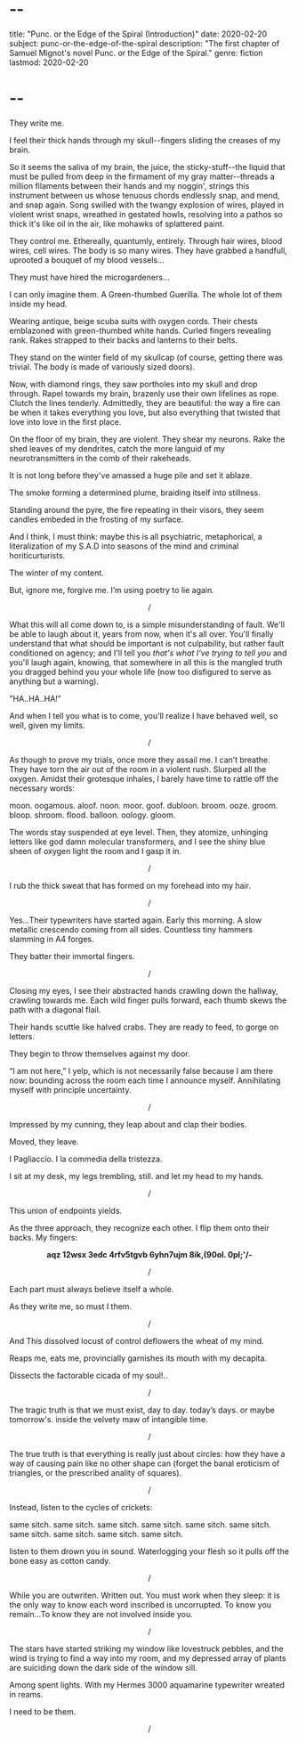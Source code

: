 # --
title: "Punc. or the Edge of the Spiral (Introduction)"
date: 2020-02-20
subject: punc-or-the-edge-of-the-spiral
description: "The first chapter of Samuel Mignot's novel Punc. or the Edge of the Spiral."
genre: fiction
lastmod: 2020-02-20
# --

They write me.

I feel their thick hands through my skull--fingers sliding the creases of my brain.

So it seems the saliva of my brain, the juice, the sticky-stuff--the liquid that must be pulled from deep in the firmament of my gray matter--threads a million filaments between their hands and my noggin', strings this instrument between us whose tenuous chords endlessly snap, and mend, and snap again. Song swilled with the twangy explosion of wires, played in violent wrist snaps, wreathed in gestated howls, resolving into a pathos so thick it's like oil in the air, like mohawks of splattered paint.

They control me. Ethereally, quantumly, entirely. Through hair wires, blood wires, cell wires. The body is so many wires. They have grabbed a handfull, uprooted a bouquet of my blood vessels...

They must have hired the microgardeners...

I can only imagine them. A Green-thumbed Guerilla. The whole lot of them inside my head.

Wearing antique, beige scuba suits with oxygen cords. Their chests emblazoned with green-thumbed white hands. Curled fingers revealing rank. Rakes strapped to their backs and lanterns to their belts.

They stand on the winter field of my skullcap (of course, getting there was trivial. The body is made of variously sized doors).

Now, with diamond rings, they saw portholes into my skull and drop through. Rapel towards my brain, brazenly use their own lifelines as rope. Clutch the lines tenderly. Admittedly, they are beautiful: the way a fire can be when it takes everything you love, but also everything that twisted that love into love in the first place.

On the floor of my brain, they are violent. They shear my neurons. Rake the shed leaves of my dendrites, catch the more languid of my neurotransmitters in the comb of their rakeheads.

It is not long before they've amassed a huge pile and set it ablaze.

The smoke forming a determined plume, braiding itself into stillness.

Standing around the pyre, the fire repeating in their visors, they seem candles embeded in the frosting of my surface.

And I think, I must think: maybe this is all psychiatric, metaphorical, a literalization of my S.A.D into seasons of the mind and criminal horiticurturists.

The winter of my content.

But, ignore me, forgive me. I’m using poetry to lie again.

<p align="center">/</p>

What this will all come down to, is a simple misunderstanding of fault. We'll be able to laugh about it, years from now, when it's all over. You'll finally understand that what should be important is not culpability, but rather fault conditioned on agency; and I'll tell you *that's what I've trying to tell you* and you'll laugh again, knowing, that somewhere in all this is the mangled truth you dragged behind you your whole life (now too disfigured to serve as anything but a warning).

"HA..HA..HA!"

And when I tell you what is to come, you'll realize I have behaved well, so well, given my limits.

<p align="center">/</p>

As though to prove my trials, once more they assail me. I can’t breathe. They have torn the air out of the room in a violent rush. Slurped all the oxygen. Amidst their grotesque inhales, I barely have time to rattle off the necessary words:

moon. oogamous. aloof. noon. moor. goof. dubloon. broom. ooze. groom. bloop. shroom. flood. balloon. oology. gloom.

The words stay suspended at eye level. Then, they atomize, unhinging letters like god damn molecular transformers, and I see the shiny blue sheen of oxygen light the room and I gasp it in.

<p align="center">/</p>


I rub the thick sweat that has formed on my forehead into my hair.

<p align="center">/</p>

Yes...Their typewriters have started again. Early this morning. A slow metallic crescendo coming from all sides. Countless tiny hammers slamming in A4 forges.

They batter their immortal fingers.

<p align="center">/</p>

Closing my eyes, I see their abstracted hands crawling down the hallway, crawling towards me. Each wild finger pulls forward, each thumb skews the path with a diagonal flail.

Their hands scuttle like halved crabs. They are ready to feed, to gorge on letters.

They begin to throw themselves against my door.

“I am not here,” I yelp, which is not necessarily false because I am there now: bounding across the room each time I announce myself. Annihilating myself with principle uncertainty.

<p align="center">/</p>

Impressed by my cunning, they leap about and clap their bodies.

Moved, they leave.

I Pagliaccio. I la commedia della tristezza.

I sit at my desk, my legs trembling, still.
and let my head to my hands.

<p align="center">/</p>

This union of endpoints yields.

As the three approach, they recognize each other. I flip them onto their backs. My fingers:

<p align="center"><b>aqz   12wsx   3edc   4rfv5tgvb   6yhn7ujm   8ik,(90ol.   0pl;'/-</b></p>

<p align="center">/</p>

Each part must always believe itself a whole.

As they write me, so must I them.

<p align="center">/</p>

And This dissolved locust of control deflowers the wheat of my mind.

Reaps me, eats me, provincially garnishes its mouth with my decapita.

Dissects the factorable cicada of my soul!..

<p align="center">/</p>

The tragic truth is that we must exist, day to day. today’s days. or maybe tomorrow's. inside the velvety maw of intangible time.

<p align="center">/</p>

The true truth is that everything is really just about circles: how they have a way of causing pain like no other shape can (forget the banal eroticism of triangles, or the prescribed anality of squares).

<p align="center">/</p>

Instead, listen to the cycles of crickets:

same sitch. same sitch. same sitch. same sitch. same sitch. same sitch. same sitch. same sitch. same sitch. same sitch.

listen to them drown you in sound. Waterlogging your flesh so it pulls off the bone easy as cotton candy.

<p align="center">/</p>

While you are outwriten. Written out. You must work when they sleep: it is the only way to know each word inscribed is uncorrupted. To know you remain...To know they are not involved inside you.

<p align="center">/</p>

The stars have started striking my window like lovestruck pebbles, and the wind is trying to find a way into my room, and my depressed array of plants are suiciding down the dark side of the window sill.

Among spent lights. With my Hermes 3000 aquamarine typewriter wreated in reams.

I need to be them.

<p align="center">/</p>
